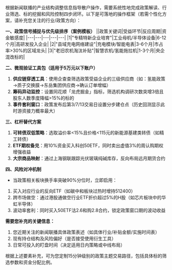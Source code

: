 根据新闻联播的产业结构调整信息指导散户操作，需要系统性地完成政策解读、行业筛选、标的挖掘和风险控制四步闭环。以下是可落地的操作框架（若需个性化方案，请补充您关注的行业/政策方向）：

**一、政策信号捕捉与优先级排序（案例模板）**
||政策关键词|受益环节|反应周期|资金敏感度|
|---|---|---|---|---|
|1|"专精特新企业培育"|工业母机/半导体设备|6-12个月|高研发投入企业|
|2|"县域充电网络建设"|充电模块/智能电表|3-6个月|市占率>30%的区域龙头|
|3|"老旧农机淘汰补贴"|智慧农机/氢能拖拉机|1-3个月|央企混改标的|

**二、微观验证工具包（适用于5万元以下账户）**
1. **供应链穿透工具**：使用企查查筛选政策受益企业的三级供应商（如：氢能政策→质子交换膜→东岳集团供应商→确认订单增幅）
2. **筹码异动监控**：设置同花顺「龙虎掘金」指标，筛选机构调研次数突增3倍且股东人数季度降幅>15%的标的
3. **事件套利窗口**：政策发布后第3/7/13交易日设置分步建仓点（历史回测显示此时游资接力概率最大）

**三、杠杆替代方案**
1. **可转债双低策略**：选取溢价率<15%且价格<115元的新能源基建类转债（如精工转债）
2. **ETF期权备兑**：用10%资金买入科创50ETF，同时卖出虚值3%的周认购期权增强收益
3. **大宗商品映射**：通过上海钢联跟踪光伏玻璃纯碱库存，反向布局远月期货合约

**四、风险对冲机制**
- 当政策相关板块换手率突破90%分位时，立即启用：
1. 买入对应行业的反向ETF（如碳中和板块过热时增持512400）
2. 跨市场做空：通过港股通做空行业ETF折价超过5%的H股（如芯片板块中的华虹半导体）
3. 波动率套利：同时买入50ETF沽2.6和购2.8合约，锁定政策窗口期的波动收益

**需要您补充的关键信息：**
1. 您近期关注的新闻联播具体政策表述（如具体行业/补贴金额/实施时间表）
2. 现有持仓结构及风险偏好（是否接受使用衍生工具）
3. 日常可投入的盯盘时间（决定适用日内策略或中线布局）

根据上述要素补充，可为您定制15分钟级别的政策主题交易路径，包括具体标的筛选参数和资金分配比例。
